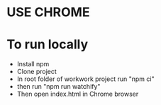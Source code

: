 # USE CHROME


# To run locally

- Install npm
- Clone project
- In root folder of workwork project run "npm ci"
- then run "npm run watchify"
- Then open index.html in Chrome browser
